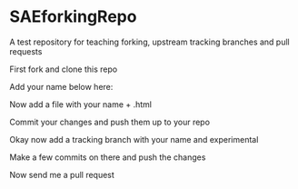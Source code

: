 SAEforkingRepo
==============

A test repository for teaching forking, upstream tracking branches and pull requests

First fork and clone this repo

Add your name below here:




Now add a file with your name + .html

Commit your changes and push them up to your repo

Okay now add a tracking branch with your name and experimental

Make a few commits on there and push the changes

Now send me a pull request


